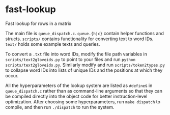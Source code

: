 # fast-lookup
Fast lookup for rows in a matrix

The main file is `queue_dispatch.c`. `queue.{h|c}` contain helper functions and structs. `scripts/` contains functionality for converting text to word IDs. `text/` holds some example texts and queries.

To convert a `.txt` file into word IDs, modify the file path variables in `scripts/text2gloveids.py` to point to your files and run `python scripts/text2gloveids.py`. Similarly modify and run `scripts/token2types.py` to collapse word IDs into lists of unique IDs and the positions at which they occur.

All the hyperparameters of the lookup system are listed as `#define`s in `queue_dispatch.c` rather than as command-line arguments so that they can be compiled directly into the object code for better instruction-level optimization. After choosing some hyperparameters, run `make dispatch` to compile, and then run `./dispatch` to run the system.
